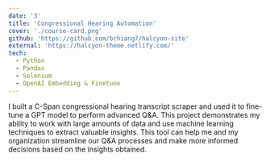 ```yaml
---
date: '3'
title: 'Congressional Hearing Automation'
cover: './course-card.png'
github: 'https://github.com/bchiang7/halcyon-site'
external: 'https://halcyon-theme.netlify.com/'
tech:
  - Python
  - Pandas
  - Selenium
  - OpenAI Embedding & Finetune
---
```


I built a C-Span congressional hearing transcript scraper and used it to fine-tune a GPT model to perform advanced Q&A. This project demonstrates my ability to work with large amounts of data and use machine learning techniques to extract valuable insights. This tool can help me and my organization streamline our Q&A processes and make more informed decisions based on the insights obtained.
